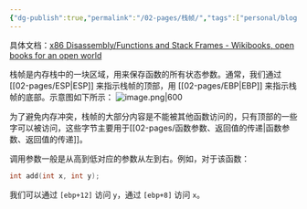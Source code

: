 ```yaml
---
{"dg-publish":true,"permalink":"/02-pages/栈帧/","tags":["personal/blog","汇编语言","计算机组成原理/指令系统"]}
---
```


具体文档：[x86 Disassembly/Functions and Stack Frames - Wikibooks, open books for an open world](https://en.wikibooks.org/wiki/X86_Disassembly/Functions_and_Stack_Frames)

栈帧是内存栈中的一块区域，用来保存函数的所有状态参数。通常，我们通过 [[02-pages/ESP\|ESP]] 来指示栈帧的顶部，用 [[02-pages/EBP\|EBP]] 来指示栈帧的底部。示意图如下所示：
![image.png|600](https://yelanyanyu-img-bed.oss-cn-hangzhou.aliyuncs.com/img/blog/2024/12/20241205220936.png)

为了避免内存冲突，栈帧的大部分内容是不能被其他函数访问的，只有顶部的一些字可以被访问，这些字节主要用于[[02-pages/函数参数、返回值的传递\|函数参数、返回值的传递]]。

调用参数一般是从高到低对应的参数从左到右。例如，对于该函数：
```c
int add(int x, int y);
```
我们可以通过 `[ebp+12]` 访问 `y`，通过 `[ebp+8]` 访问 `x`。


